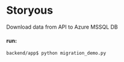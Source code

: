 # Storyous
Download data from API to Azure MSSQL DB

#### run:
    backend/app$ python migration_demo.py

